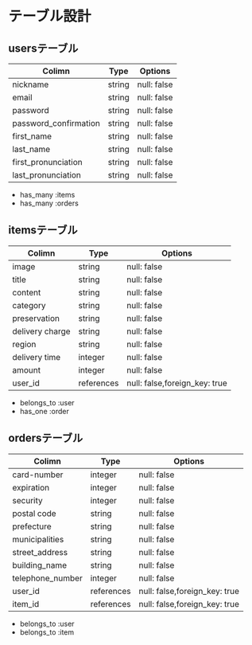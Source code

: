# テーブル設計

## usersテーブル

| Colimn                | Type   | Options     |
|-----------------------|--------|-------------|
| nickname              | string | null: false |
| email                 | string | null: false |
| password              | string | null: false |
| password_confirmation | string | null: false |
| first_name            | string | null: false |
| last_name             | string | null: false |
| first_pronunciation   | string | null: false |
| last_pronunciation    | string | null: false |

- has_many :items
- has_many :orders

## itemsテーブル

| Colimn          | Type       | Options                      |
|-----------------|------------|------------------------------|
| image           | string     | null: false                  |
| title           | string     | null: false                  |
| content         | string     | null: false                  |
| category        | string     | null: false                  |
| preservation    | string     | null: false                  |
| delivery charge | string     | null: false                  |
| region          | string     | null: false                  |
| delivery time   | integer    | null: false                  |
| amount          | integer    | null: false                  |
| user_id         | references | null: false,foreign_key: true|

- belongs_to :user
- has_one :order


## ordersテーブル

| Colimn           | Type       | Options                       |
|------------------|------------|-------------------------------|
| card-number      | integer    | null: false                   |
| expiration       | integer    | null: false                   |
| security         | integer    | null: false                   |
| postal code      | string     | null: false                   |
| prefecture       | string     | null: false                   |
| municipalities   | string     | null: false                   |
| street_address   | string     | null: false                   |
| building_name    | string     | null: false                   |
| telephone_number | integer    | null: false                   |
| user_id          | references | null: false,foreign_key: true |
| item_id          | references | null: false,foreign_key: true |


- belongs_to :user
- belongs_to :item
